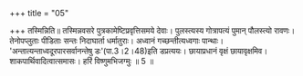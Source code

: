 +++
title = "05"

+++
तस्मिन्निति॥ तस्मिन्नवसरे पुत्रकामेष्टिप्रवृत्तिसमये देवाः। पुलस्त्यस्य गोत्रापत्यं पुमान् पौलस्त्यो रावणः। तेनोपप्लुताः पीडिताः सन्तः निदाघार्ता धर्मातुराः। अध्वानं गच्छन्तीत्यध्वगाः पान्थाः। 'अन्तात्यन्ताध्वदूरपारसर्वानन्तेषु डः'(पा.3।2।48)इति डप्रत्ययः। छायाप्रधानं वृक्षं छायावृक्षमिव। शाकपार्थिवादित्वात्समासः। हरिं विष्णुमभिजग्मुः ॥ 5 ॥